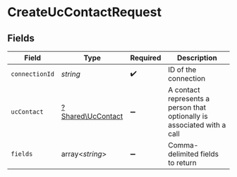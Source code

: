 # CreateUcContactRequest


## Fields

| Field                                                                   | Type                                                                    | Required                                                                | Description                                                             |
| ----------------------------------------------------------------------- | ----------------------------------------------------------------------- | ----------------------------------------------------------------------- | ----------------------------------------------------------------------- |
| `connectionId`                                                          | *string*                                                                | :heavy_check_mark:                                                      | ID of the connection                                                    |
| `ucContact`                                                             | [?Shared\UcContact](../../Models/Shared/UcContact.md)                   | :heavy_minus_sign:                                                      | A contact represents a person that optionally is associated with a call |
| `fields`                                                                | array<*string*>                                                         | :heavy_minus_sign:                                                      | Comma-delimited fields to return                                        |